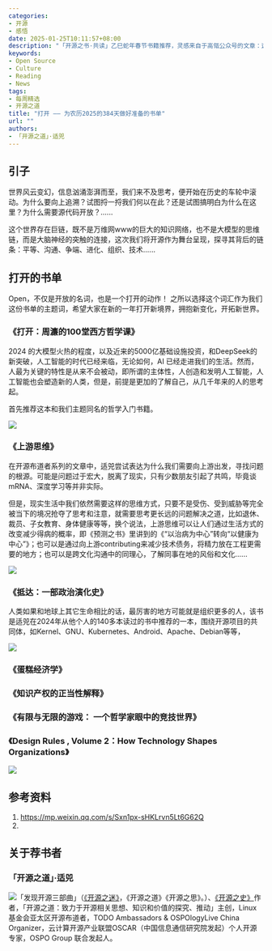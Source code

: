 ```yaml
---
categories:
- 开源
- 感悟
date: 2025-01-25T10:11:57+08:00
description: "「开源之书·共读」乙巳蛇年春节书籍推荐，灵感来自于高瓴公众号的文章：这是一份适合假期阅读的书单 | 高瓴Bookshelf・年终精选[1]。"
keywords:
- Open Source
- Culture
- Reading
- News
tags:
- 每周精选
- 开源之道
title: "打开 —— 为农历2025的384天做好准备的书单"
url: ""
authors:
- 「开源之道」·适兕
---
```


## 引子

世界风云变幻，信息汹涌澎湃而至，我们来不及思考，便开始在历史的车轮中滚动。为什么要向上追溯？试图捋一捋我们何以在此？还是试图搞明白为什么在这里？为什么需要源代码开放？......

这个世界存在巨链，既不是万维网www的巨大的知识网络，也不是大模型的思维链，而是大脑神经的突触的连接，这次我们将开源作为舞台呈现，探寻其背后的链条：平等、沟通、争端、进化、组织、技术......

## 打开的书单

Open，不仅是开放的名词，也是一个打开的动作！ 之所以选择这个词汇作为我们这份书单的主题词，希望大家在新的一年打开新境界，拥抱新变化，开拓新世界。


### 《打开：周濂的100堂西方哲学课》

2024 的大模型火热的程度，以及近来的5000亿基础设施投资，和DeepSeek的新突破，人工智能的时代已经来临，无论如何，AI 已经走进我们的生活。然而，人最为关键的特性是从来不会被动，即所谓的主体性，人创造和发明人工智能，人工智能也会塑造新的人类，但是，前提是更加的了解自己，从几千年来的人的思考起。

首先推荐这本和我们主题同名的哲学入门书籍。

![](/images/book-reading/open.jpg)

### 《上游思维》

在开源布道者系列的文章中，适兕尝试表达为什么我们需要向上游出发，寻找问题的根源。可能是问题过于宏大，脱离了现实，只有少数朋友引起了共鸣，毕竟谈mRNA、深度学习等并非实际。

但是，现实生活中我们依然需要这样的思维方式，只要不是受伤、受到威胁等完全被当下的境况抢夺了思考和注意，就需要思考更长远的问题解决之道，比如退休、裁员、子女教育、身体健康等等，换个说法，上游思维可以让人们通过生活方式的改变减少得病的概率，即《预测之书》里讲到的《“以治病为中心”转向“以健康为中心”》；也可以是通过向上游contributing来减少技术债务，将精力放在工程更需要的地方；也可以是跨文化沟通中的同理心，了解同事在地的风俗和文化......

![](/images/book-reading/upstream.jpg)

### 《抵达：一部政治演化史》 

人类如果和地球上其它生命相比的话，最厉害的地方可能就是组织更多的人，该书是适兕在2024年从他个人的140多本读过的书中推荐的一本，围绕开源项目的共同体，如Kernel、GNU、Kubernetes、Android、Apache、Debian等等，

![](/images/book-reading/dida.jpg)

### 《蛋糕经济学》



### 《知识产权的正当性解释》


### 《有限与无限的游戏： 一个哲学家眼中的竞技世界》

### 《Design Rules , Volume 2：How Technology Shapes Organizations》

![](/images/book-reading/design-rules-2.jpg)

## 参考资料

1. https://mp.weixin.qq.com/s/Sxn1px-sHKLrvn5Lt6G62Q 
2. 


## 关于荐书者

### 「开源之道」·适兕

![](/public/kuosi-face-of-os.png)「发现开源三部曲」（[《开源之迷》](posts/book-of-open-source/the-fascinating-of-open-source/)，《开源之道》《开源之思》。）、[《开源之史》](posts/history-of-open-source/summary/)作者，「开源之道：致力于开源相关思想、知识和价值的探究、推动」主创，Linux基金会亚太区开源布道者，TODO Ambassadors & OSPOlogyLive China Organizer，云计算开源产业联盟OSCAR（中国信息通信研究院发起）个人开源专家，OSPO Group 联合发起人。
